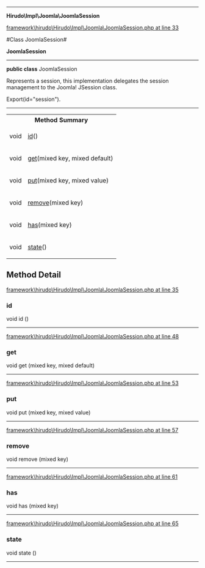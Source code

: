 

- - -

**Hirudo\Impl\Joomla\JoomlaSession**


<a href="https://github.com/JeyDotC/Hirudo/blob/master/framework/hirudo/Hirudo/Impl/Joomla/JoomlaSession.php#L33" target='_blank'>framework\hirudo\Hirudo\Impl\Joomla\JoomlaSession.php at line 33</a>

#Class JoomlaSession#

**JoomlaSession**




- - -

<p><strong>public  class</strong> <span>JoomlaSession</span></p>

<div class="comment" id="overview_description"><p>Represents a session, this implementation delegates the session management to
the Joomla! JSession class.</p></div>

<dl>
<dt>Export(id="session").</dt>
</dl>


<hr />

<table id="summary_method">
<tr><th colspan="2">Method Summary</th></tr>
<tr>
<td><span class='k'></span> <span class='nx'>void</span></td>
<td class="description"><p class="name"><a href="#id">id</a>()</p></td>
</tr>
<tr>
<td><span class='k'></span> <span class='nx'>void</span></td>
<td class="description"><p class="name"><a href="#get">get</a>(mixed key, mixed default)</p></td>
</tr>
<tr>
<td><span class='k'></span> <span class='nx'>void</span></td>
<td class="description"><p class="name"><a href="#put">put</a>(mixed key, mixed value)</p></td>
</tr>
<tr>
<td><span class='k'></span> <span class='nx'>void</span></td>
<td class="description"><p class="name"><a href="#remove">remove</a>(mixed key)</p></td>
</tr>
<tr>
<td><span class='k'></span> <span class='nx'>void</span></td>
<td class="description"><p class="name"><a href="#has">has</a>(mixed key)</p></td>
</tr>
<tr>
<td><span class='k'></span> <span class='nx'>void</span></td>
<td class="description"><p class="name"><a href="#state">state</a>()</p></td>
</tr>
</table>

<h2 id="detail_method">Method Detail</h2>

<a href="https://github.com/JeyDotC/Hirudo/blob/master/framework/hirudo/Hirudo/Impl/Joomla/JoomlaSession.php#L35" target='_blank'>framework\hirudo\Hirudo\Impl\Joomla\JoomlaSession.php at line 35</a>

<h3 id="id()">id</h3>
<span class='k'></span> <span class='nx'>void</span> <span class='nf'>id</span> ()

<div class="details">

</div>

- - -


<a href="https://github.com/JeyDotC/Hirudo/blob/master/framework/hirudo/Hirudo/Impl/Joomla/JoomlaSession.php#L48" target='_blank'>framework\hirudo\Hirudo\Impl\Joomla\JoomlaSession.php at line 48</a>

<h3 id="get()">get</h3>
<span class='k'></span> <span class='nx'>void</span> <span class='nf'>get</span> (mixed key, mixed default)

<div class="details">

</div>

- - -


<a href="https://github.com/JeyDotC/Hirudo/blob/master/framework/hirudo/Hirudo/Impl/Joomla/JoomlaSession.php#L53" target='_blank'>framework\hirudo\Hirudo\Impl\Joomla\JoomlaSession.php at line 53</a>

<h3 id="put()">put</h3>
<span class='k'></span> <span class='nx'>void</span> <span class='nf'>put</span> (mixed key, mixed value)

<div class="details">

</div>

- - -


<a href="https://github.com/JeyDotC/Hirudo/blob/master/framework/hirudo/Hirudo/Impl/Joomla/JoomlaSession.php#L57" target='_blank'>framework\hirudo\Hirudo\Impl\Joomla\JoomlaSession.php at line 57</a>

<h3 id="remove()">remove</h3>
<span class='k'></span> <span class='nx'>void</span> <span class='nf'>remove</span> (mixed key)

<div class="details">

</div>

- - -


<a href="https://github.com/JeyDotC/Hirudo/blob/master/framework/hirudo/Hirudo/Impl/Joomla/JoomlaSession.php#L61" target='_blank'>framework\hirudo\Hirudo\Impl\Joomla\JoomlaSession.php at line 61</a>

<h3 id="has()">has</h3>
<span class='k'></span> <span class='nx'>void</span> <span class='nf'>has</span> (mixed key)

<div class="details">

</div>

- - -


<a href="https://github.com/JeyDotC/Hirudo/blob/master/framework/hirudo/Hirudo/Impl/Joomla/JoomlaSession.php#L65" target='_blank'>framework\hirudo\Hirudo\Impl\Joomla\JoomlaSession.php at line 65</a>

<h3 id="state()">state</h3>
<span class='k'></span> <span class='nx'>void</span> <span class='nf'>state</span> ()

<div class="details">

</div>

- - -

